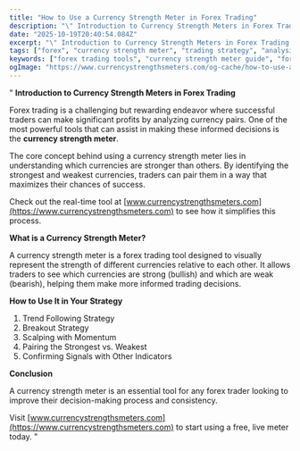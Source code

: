 ```yaml
---
title: "How to Use a Currency Strength Meter in Forex Trading"
description: "\" Introduction to Currency Strength Meters in Forex Trading Forex trading is a challenging but rewarding endeavor where successful traders can ma..."
date: "2025-10-19T20:40:54.084Z"
excerpt: "\" Introduction to Currency Strength Meters in Forex Trading Forex trading is a challenging but rewarding endeavor where successful traders can make significant profits by analyzing currency pairs. One of the most powerful tools that can assist in making these informed decisions is the currency strength meter. The core concept..."
tags: ["forex", "currency strength meter", "trading strategy", "analysis"]
keywords: ["forex trading tools", "currency strength meter guide", "forex strategies", "currency analysis", "strong vs weak currencies"]
ogImage: "https://www.currencystrengthsmeters.com/og-cache/how-to-use-a-currency-strength-meter-in-forex-trading.jpg"
---
```

"
**Introduction to Currency Strength Meters in Forex Trading**

Forex trading is a challenging but rewarding endeavor where successful traders can make significant profits by analyzing currency pairs. One of the most powerful tools that can assist in making these informed decisions is the **currency strength meter**.

The core concept behind using a currency strength meter lies in understanding which currencies are stronger than others. By identifying the strongest and weakest currencies, traders can pair them in a way that maximizes their chances of success.

Check out the real-time tool at [www.currencystrengthsmeters.com](https://www.currencystrengthsmeters.com) to see how it simplifies this process.

**What is a Currency Strength Meter?**

A currency strength meter is a forex trading tool designed to visually represent the strength of different currencies relative to each other. It allows traders to see which currencies are strong (bullish) and which are weak (bearish), helping them make more informed trading decisions.

**How to Use It in Your Strategy**

1. Trend Following Strategy  
2. Breakout Strategy  
3. Scalping with Momentum  
4. Pairing the Strongest vs. Weakest  
5. Confirming Signals with Other Indicators

**Conclusion**

A currency strength meter is an essential tool for any forex trader looking to improve their decision-making process and consistency.

Visit [www.currencystrengthsmeters.com](https://www.currencystrengthsmeters.com) to start using a free, live meter today.
"
